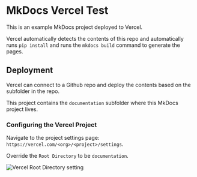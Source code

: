 # MkDocs Vercel Test

This is an example MkDocs project deployed to Vercel.

Vercel automatically detects the contents of this repo and automatically runs `pip install` and runs the `mkdocs build` command to generate the pages.

## Deployment

Vercel can connect to a Github repo and deploy the contents based on the subfolder in the repo.

This project contains the `documentation` subfolder where this MkDocs project lives.

### Configuring the Vercel Project

Navigate to the project settings page: `https://vercel.com/<org>/<project>/settings`.

Override the `Root Directory` to be `documentation`.

<img src="/images/vercel-settings-root-directory.jpg" alt="Vercel Root Directory setting">
